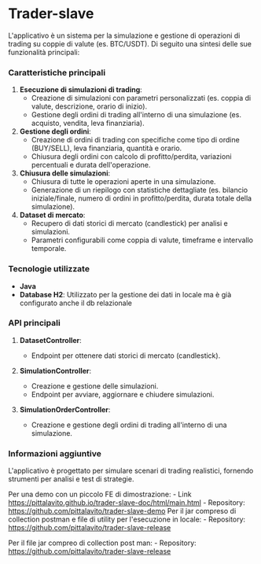 # Trader-slave

L'applicativo è un sistema per la simulazione e gestione di operazioni di trading su coppie di valute (es. BTC/USDT). Di seguito una sintesi delle sue funzionalità principali:

### **Caratteristiche principali**

1. **Esecuzione di simulazioni di trading**:
   - Creazione di simulazioni con parametri personalizzati (es. coppia di valute, descrizione, orario di inizio).
   - Gestione degli ordini di trading all'interno di una simulazione (es. acquisto, vendita, leva finanziaria).
2. **Gestione degli ordini**:
   - Creazione di ordini di trading con specifiche come tipo di ordine (BUY/SELL), leva finanziaria, quantità e orario.
   - Chiusura degli ordini con calcolo di profitto/perdita, variazioni percentuali e durata dell'operazione.
3. **Chiusura delle simulazioni**:
   - Chiusura di tutte le operazioni aperte in una simulazione.
   - Generazione di un riepilogo con statistiche dettagliate (es. bilancio iniziale/finale, numero di ordini in profitto/perdita, durata totale della simulazione).
4. **Dataset di mercato**:
   - Recupero di dati storici di mercato (candlestick) per analisi e simulazioni.
   - Parametri configurabili come coppia di valute, timeframe e intervallo temporale.

### **Tecnologie utilizzate**

- **Java**
- **Database H2**: Utilizzato per la gestione dei dati in locale ma è già configurato anche il db relazionale 

### **API principali**
1. **DatasetController**:
   - Endpoint per ottenere dati storici di mercato (candlestick).

2. **SimulationController**:
   - Creazione e gestione delle simulazioni.
   - Endpoint per avviare, aggiornare e chiudere simulazioni.

3. **SimulationOrderController**:
   - Creazione e gestione degli ordini di trading all'interno di una simulazione.

### **Informazioni aggiuntive**
L'applicativo è progettato per simulare scenari di trading realistici, fornendo strumenti per analisi e test di strategie.

Per una demo con un piccolo FE di dimostrazione:
    - Link https://pittalavito.github.io/trader-slave-doc/html/main.html
    - Repository: https://github.com/pittalavito/trader-slave-demo
Per il jar compreso di collection postman e file di utility per l'esecuzione in locale:
    - Repository: https://github.com/pittalavito/trader-slave-release

Per il file jar compreo di collection post man:
    - Repository: https://github.com/pittalavito/trader-slave-release
